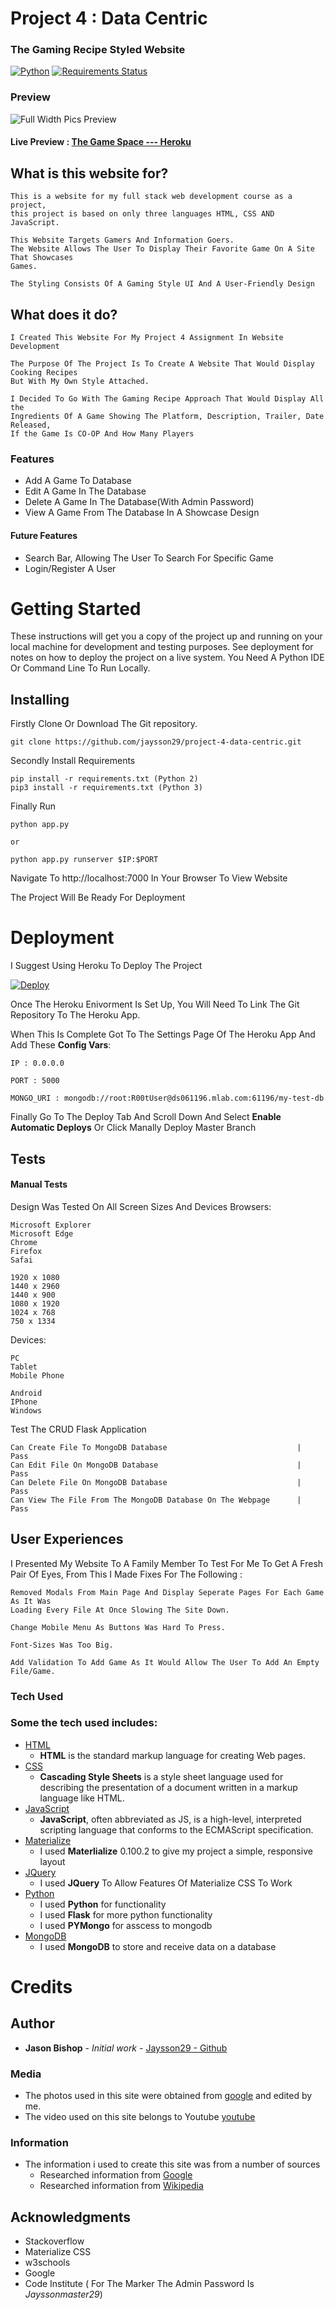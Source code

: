 # Project 4 : Data Centric </h1>

### The Gaming Recipe Styled Website

[![Python](https://img.shields.io/badge/python-2.7_3.3_3.4_3.5_3.6-blue.svg)]()
[![Requirements Status](https://requires.io/github/jaysson29/project-4-data-centric/requirements.svg?branch=master)](https://requires.io/github/jaysson29/project-4-data-centric/requirements/?branch=master)

### Preview

![Full Width Pics Preview](https://github.com/jaysson29/project-4-data-centric/blob/master/snapshot.jpg?raw=true)

#### **Live Preview** : **[The Game Space --- Heroku](https://project-4-data-centric-jason.herokuapp.com/)**

## What is this website for?
```
This is a website for my full stack web development course as a project, 
this project is based on only three languages HTML, CSS AND JavaScript.

This Website Targets Gamers And Information Goers.
The Website Allows The User To Display Their Favorite Game On A Site That Showcases 
Games.

The Styling Consists Of A Gaming Style UI And A User-Friendly Design
```
## What does it do?
```
I Created This Website For My Project 4 Assignment In Website Development

The Purpose Of The Project Is To Create A Website That Would Display Cooking Recipes
But With My Own Style Attached.

I Decided To Go With The Gaming Recipe Approach That Would Display All the 
Ingredients Of A Game Showing The Platform, Description, Trailer, Date Released,
If the Game Is CO-OP And How Many Players
```

### Features
- Add A Game To Database
- Edit A Game In The Database
- Delete A Game In The Database(With Admin Password)
- View A Game From The Database In A Showcase Design

#### Future Features
- Search Bar, Allowing The User To Search For Specific Game
- Login/Register A User

# Getting Started

These instructions will get you a copy of the project up and running on your local machine for development and testing purposes. See deployment for notes on how to deploy the project on a live system. You Need A Python IDE Or Command Line To Run Locally.</p>

## Installing

Firstly Clone Or Download The Git repository.

```
git clone https://github.com/jaysson29/project-4-data-centric.git
```

Secondly Install Requirements

```
pip install -r requirements.txt (Python 2)
pip3 install -r requirements.txt (Python 3)
```

Finally Run
```
python app.py

or 

python app.py runserver $IP:$PORT

```
Navigate To http://localhost:7000 In Your Browser To View Website

The Project Will Be Ready For Deployment

# Deployment

I Suggest Using Heroku To Deploy The Project

[![Deploy](https://www.herokucdn.com/deploy/button.png)](https://dashboard.heroku.com/new-app)

Once The Heroku Enivorment Is Set Up, 
You Will Need To Link The Git Repository To The Heroku App.

When This Is Complete Got To The Settings Page Of The Heroku App And Add These **Config Vars**:
```
IP : 0.0.0.0

PORT : 5000

MONGO_URI : mongodb://root:R00tUser@ds061196.mlab.com:61196/my-test-db

```
Finally Go To The Deploy Tab And Scroll Down And Select **Enable Automatic Deploys** 
Or Click Manally Deploy Master Branch



## Tests

#### Manual Tests

Design Was Tested On All Screen Sizes And Devices
Browsers:
```
Microsoft Explorer
Microsoft Edge
Chrome 
Firefox
Safai
```

```
1920 x 1080
1440 x 2960
1440 x 900
1080 x 1920
1024 x 768
750 x 1334
```
Devices:
```
PC
Tablet
Mobile Phone
```
```
Android
IPhone
Windows
```

Test The CRUD Flask Application
```
Can Create File To MongoDB Database                             |   Pass
Can Edit File On MongoDB Database                               |   Pass
Can Delete File On MongoDB Database                             |   Pass
Can View The File From The MongoDB Database On The Webpage      |   Pass
```
## User Experiences
I Presented My Website To A Family Member To Test For Me To Get A Fresh Pair Of Eyes, From This I Made Fixes For The Following :
```
Removed Modals From Main Page And Display Seperate Pages For Each Game As It Was 
Loading Every File At Once Slowing The Site Down.

Change Mobile Menu As Buttons Was Hard To Press.

Font-Sizes Was Too Big.

Add Validation To Add Game As It Would Allow The User To Add An Empty File/Game.

```
### Tech Used

### Some the tech used includes:
- [HTML](https://www.w3schools.com/html/html_intro.asp)
    - **HTML** is the standard markup language for creating Web pages.
- [CSS](https://www.w3schools.com/css/)
    - **Cascading Style Sheets** is a style sheet language used for describing the presentation of a document written in a markup language like HTML. 
- [JavaScript](https://www.javascript.com/)
    - **JavaScript**, often abbreviated as JS, is a high-level, interpreted scripting language that conforms to the ECMAScript specification. 
- [Materialize](http://archives.materializecss.com/0.100.2/)
    - I used **Materlialize** 0.100.2 to give my project a simple, responsive layout
- [JQuery](https://jquery.com)
    - I used **JQuery** To Allow Features Of Materialize CSS To Work
- [Python](https://www.python.org/)
    - I used **Python** for functionality
    - I used **Flask** for more python functionality
    - I used **PYMongo** for asscess to mongodb
- [MongoDB](https://www.mongodb.com/)
    - I used **MongoDB** to store and receive data on a database

# Credits

## Author

* **Jason Bishop** - *Initial work* - [Jaysson29 - Github](https://github.com/jaysson29)

### Media
- The photos used in this site were obtained from [google](https://google.com) and edited by me.
- The video used on this site belongs to Youtube [youtube](https://www.youtube.com/)

### Information
- The information i used to create this site was from a number of sources
    - Researched information from [Google](http://google.com)
    - Researched information from [Wikipedia](https://www.wikipedia.org/)

## Acknowledgments

* Stackoverflow
* Materialize CSS
* w3schools
* Google
* Code Institute ( For The Marker The Admin Password Is *Jayssonmaster29*)